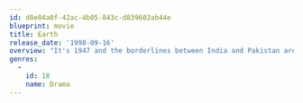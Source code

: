 ```yaml
---
id: d8e04a0f-42ac-4b05-843c-d839602ab44e
blueprint: movie
title: Earth
release_date: '1998-09-16'
overview: "It's 1947 and the borderlines between India and Pakistan are being drawn. A young girl bears witnesses to tragedy as her ayah is caught between the love of two men and the rising tide of political and religious violence."
genres:
  -
    id: 18
    name: Drama
---
```

